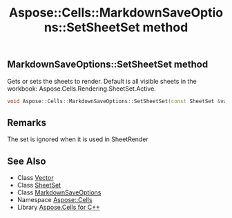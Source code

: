 ﻿---
title: Aspose::Cells::MarkdownSaveOptions::SetSheetSet method
linktitle: SetSheetSet
second_title: Aspose.Cells for C++ API Reference
description: 'Aspose::Cells::MarkdownSaveOptions::SetSheetSet method. Gets or sets the sheets to render. Default is all visible sheets in the workbook: Aspose.Cells.Rendering.SheetSet.Active in C++.'
type: docs
weight: 1700
url: /cpp/aspose.cells/markdownsaveoptions/setsheetset/
---
## MarkdownSaveOptions::SetSheetSet method


Gets or sets the sheets to render. Default is all visible sheets in the workbook: Aspose.Cells.Rendering.SheetSet.Active.

```cpp
void Aspose::Cells::MarkdownSaveOptions::SetSheetSet(const SheetSet &value)
```

## Remarks


The set is ignored when it is used in SheetRender
## See Also

* Class [Vector](../../vector/)
* Class [SheetSet](../../../aspose.cells.rendering/sheetset/)
* Class [MarkdownSaveOptions](../)
* Namespace [Aspose::Cells](../../)
* Library [Aspose.Cells for C++](../../../)
